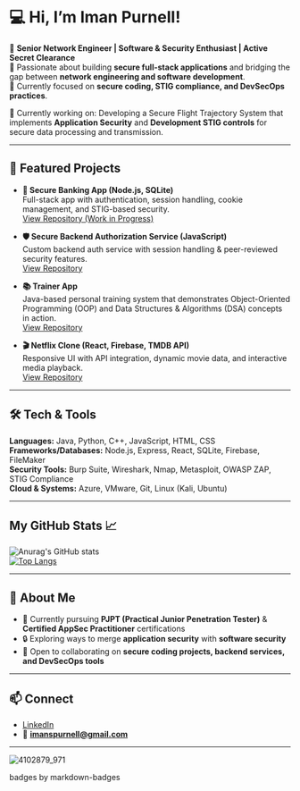 # 💻 Hi, I’m Iman Purnell!  

🔹 **Senior Network Engineer | Software & Security Enthusiast | Active Secret Clearance**  
🔹 Passionate about building **secure full-stack applications** and bridging the gap between **network engineering and software development**.  
🔹 Currently focused on **secure coding, STIG compliance, and DevSecOps practices**.  

🔹 Currently working on: Developing a Secure Flight Trajectory System that implements **Application Security** and **Development STIG controls** for secure data processing and transmission.  

---

## 🚀 Featured Projects  

- **🔐 Secure Banking App (Node.js, SQLite)**  
  Full-stack app with authentication, session handling, cookie management, and STIG-based security.  
  [View Repository (Work in Progress)](https://github.com/imantrusty/creative-bank)  

- **🛡️ Secure Backend Authorization Service (JavaScript)**  
  Custom backend auth service with session handling & peer-reviewed security features.  
  [View Repository](https://github.com/imantrusty/my_first_backend)  

- **📚 Trainer App**  
  Java-based personal training system that demonstrates Object-Oriented Programming (OOP) and Data Structures & Algorithms (DSA) concepts in action.<br>
  [View Repository](https://github.com/imantrusty/trainer-app-dsa)  

- **🎬 Netflix Clone (React, Firebase, TMDB API)**  
  Responsive UI with API integration, dynamic movie data, and interactive media playback.  
  [View Repository](https://github.com/imantrusty/netflix-clone)  

---

## 🛠️ Tech & Tools  

**Languages:** Java, Python, C++, JavaScript, HTML, CSS  
**Frameworks/Databases:** Node.js, Express, React, SQLite, Firebase, FileMaker  
**Security Tools:** Burp Suite, Wireshark, Nmap, Metasploit, OWASP ZAP, STIG Compliance  
**Cloud & Systems:** Azure, VMware, Git, Linux (Kali, Ubuntu)  

----

## My GitHub Stats 📈
![Anurag's GitHub stats](https://github-readme-stats.vercel.app/api?username=imantrusty&show_icons=true&theme=dracula)<br>
[![Top Langs](https://github-readme-stats.vercel.app/api/top-langs/?username=imantrusty&layout=donut-vertical&show_icons=true&theme=dracula)](https://github.com/anuraghazra/github-readme-stats)


---

## 📌 About Me  

- 🌱 Currently pursuing **PJPT (Practical Junior Penetration Tester)** & **Certified AppSec Practitioner** certifications  
- 🔒 Exploring ways to merge **application security** with **software security**  
- 🤝 Open to collaborating on **secure coding projects, backend services, and DevSecOps tools**  

---

## 📫 Connect  

- [LinkedIn](http://linkedin.com/in/imanpurnell)  
- 📧 **imanspurnell@gmail.com**  

---

![4102879_971](https://github.com/user-attachments/assets/cb6aeb75-e66f-48fd-88d3-9f7d19e0010b)


badges by markdown-badges <br>

<!--
**imantrusty/imantrusty** is a ✨ _special_ ✨ repository because its `README.md` (this file) appears on your GitHub profile.

Here are some ideas to get you started:

- 🔭 I’m currently working on ...
- 🌱 I’m currently learning ...
- 👯 I’m looking to collaborate on ...
- 🤔 I’m looking for help with ...
- 💬 Ask me about ...
- 📫 How to reach me: ...
- 😄 Pronouns: ...
- ⚡ Fun fact: ...
-->
